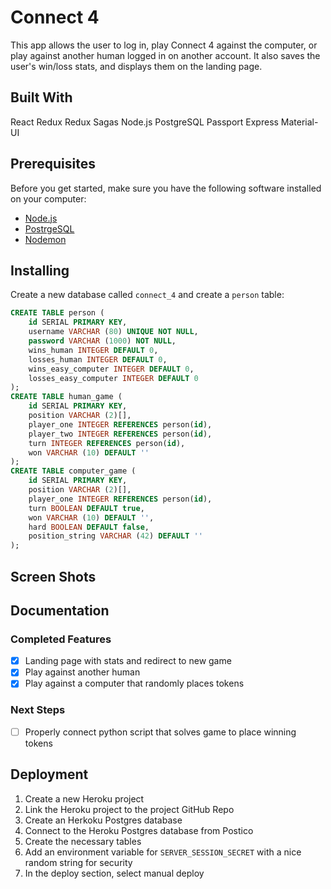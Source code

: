 # Connect 4
This app allows the user to log in, play Connect 4 against the computer, or play against another human logged in on another account. It also saves the user's win/loss stats, and displays them on the landing page. 

## Built With
React
Redux
Redux Sagas
Node.js
PostgreSQL
Passport
Express
Material-UI

## Prerequisites

Before you get started, make sure you have the following software installed on your computer:

- [Node.js](https://nodejs.org/en/)
- [PostrgeSQL](https://www.postgresql.org/)
- [Nodemon](https://nodemon.io/)

## Installing

Create a new database called `connect_4` and create a `person` table:

```SQL
CREATE TABLE person (
    id SERIAL PRIMARY KEY,
    username VARCHAR (80) UNIQUE NOT NULL,
    password VARCHAR (1000) NOT NULL,
    wins_human INTEGER DEFAULT 0,
    losses_human INTEGER DEFAULT 0,
    wins_easy_computer INTEGER DEFAULT 0,
    losses_easy_computer INTEGER DEFAULT 0
);
CREATE TABLE human_game (
    id SERIAL PRIMARY KEY, 
    position VARCHAR (2)[],
    player_one INTEGER REFERENCES person(id),
    player_two INTEGER REFERENCES person(id),
    turn INTEGER REFERENCES person(id),
    won VARCHAR (10) DEFAULT ''
);
CREATE TABLE computer_game (
    id SERIAL PRIMARY KEY, 
    position VARCHAR (2)[],
    player_one INTEGER REFERENCES person(id),
    turn BOOLEAN DEFAULT true,
    won VARCHAR (10) DEFAULT '',
    hard BOOLEAN DEFAULT false,
    position_string VARCHAR (42) DEFAULT ''
);
```
## Screen Shots

## Documentation

### Completed Features

- [x] Landing page with stats and redirect to new game
- [x] Play against another human
- [x] Play against a computer that randomly places tokens

### Next Steps

- [ ] Properly connect python script that solves game to place winning tokens

## Deployment

1. Create a new Heroku project
1. Link the Heroku project to the project GitHub Repo
1. Create an Herkoku Postgres database
1. Connect to the Heroku Postgres database from Postico
1. Create the necessary tables
1. Add an environment variable for `SERVER_SESSION_SECRET` with a nice random string for security
1. In the deploy section, select manual deploy
